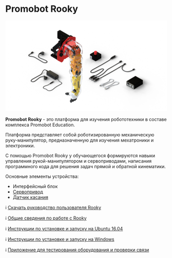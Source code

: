 # Promobot Rooky

![](/Rooky/res/all_white_bg_3.png)

**Promobot Rooky** - это платформа для изучения робототехники в составе комплекса Promobot Education. 

Платформа представляет собой роботизированную механическую руку-манипулятор, предназначенную для изучения мехатроники и электроники. 

С помощью Promobot Rooky у обучающегося формируются навыки управления рукой-манипулятором и сервоприводами, написания программного кода для решения задач прямой и обратной кинематики.

Основные элементы устройства:
- Интерфейсный блок
- [Сервопривод](/Rooky/servo)
- [Датчик касания](/Rooky/touch)

ℹ️ [Скачать руководство пользователя Rooky](/Rooky/Promobot_Rooky_manual_screen_spreads.pdf)

ℹ️ [Общие сведения по работе с Rooky](/Rooky/common_info)

ℹ️ [Инструкции по установке и запуску на Ubuntu 16.04](/Rooky/setup_common_ubuntu)

ℹ️ [Инструкции по установке и запуску на Windows](/Rooky/setup_common_windows)

ℹ️ [Приложение для тестирования оборудования и проверки связи](/TestDevices)